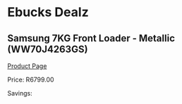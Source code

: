 
# Ebucks Dealz
## Samsung 7KG Front Loader - Metallic (WW70J4263GS)
[Product Page](https://www.ebucks.com/web/shop/productSelected.do?prodId=1059206551&catId=704981826)

Price: R6799.00

Savings: 


	